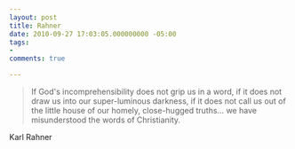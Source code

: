 ```yaml
---
layout: post
title: Rahner
date: 2010-09-27 17:03:05.000000000 -05:00
tags:
- 
comments: true

---
```

<blockquote>If God's incomprehensibility does not grip us in a word, if it does not draw us into our super-luminous darkness, if it does not call us out of the little house of our homely, close-hugged truths&hellip; we have misunderstood the words of Christianity.</p></blockquote>
<div class="attribution">Karl Rahner</div>
